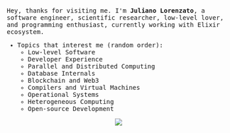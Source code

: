 <samp>

Hey, thanks for visiting me. I'm **Juliano Lorenzato**, a software engineer, scientific researcher, low-level lover, and programming enthusiast, currently working with Elixir ecosystem.
    
- Topics that interest me (random order):
  - Low-level Software
  - Developer Experience
  - Parallel and Distributed Computing
  - Database Internals
  - Blockchain and Web3
  - Compilers and Virtual Machines
  - Operational Systems
  - Heterogeneous Computing
  - Open-source Development

</samp>

<div align="center">
  <img src="https://skillicons.dev/icons?i=c,cpp,go,rust,zig">
</div>

